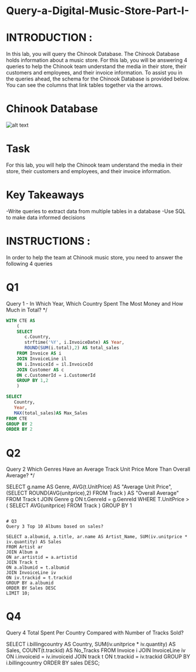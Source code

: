 # Query-a-Digital-Music-Store-Part-I-

# INTRODUCTION :
In this lab, you will query the Chinook Database. The Chinook Database holds information about a music store. For this lab, you will be answering 4 queries to help the Chinook team understand the media in their store, their customers and employees, and their invoice information. To assist you in the queries ahead, the schema for the Chinook Database is provided below. You can see the columns that link tables together via the arrows.
# Chinook Database
![alt text](https://github.com/mamineofficial/Query-a-Digital-Music-Store-Part-I-/blob/master/chinook%20DATBASE.png)

# Task
For this lab, you will help the Chinook team understand the media in their store, their customers and employees, and their invoice information.

# Key Takeaways
-Write queries to extract data from multiple tables in a database
-Use SQL to make data informed decisions
# INSTRUCTIONS :

In order to help the team at Chinook music store, you need to answer the following 4 queries

# Q1 
Query 1 - In Which Year, Which Country Spent The Most Money and How Much in Total? */
```sql
WITH CTE AS
	(
	SELECT 
	   c.Country, 
	   strftime('%Y', i.InvoiceDate) AS Year, 
	   ROUND(SUM(i.total),2) AS total_sales
	FROM Invoice AS i
	JOIN InvoiceLine il
	ON i.InvoiceId = il.InvoiceId
	JOIN Customer AS c
	ON c.CustomerId = i.CustomerId
	GROUP BY 1,2
	)

SELECT 
   Country, 
   Year,
   MAX(total_sales)AS Max_Sales
FROM CTE
GROUP BY 2
ORDER BY 2

```

# Q2 
Query 2 Which Genres Have an Average Track Unit Price More Than Overall Average? */

SELECT 
   g.name AS Genre,
   AVG(t.UnitPrice) AS "Average Unit Price", 
   (SELECT ROUND(AVG(unitprice),2) 
   FROM Track ) AS "Overall Average"
FROM Track t
JOIN Genre g
ON t.GenreId = g.GenreId
WHERE T.UnitPrice > 
		(
		SELECT AVG(unitprice)
		FROM Track
		)
GROUP BY 1

```

# Q3
Query 3 Top 10 Albums based on sales?

SELECT a.albumid, a.title, ar.name AS Artist_Name, SUM(iv.unitprice * iv.quantity) AS Sales
FROM Artist ar
JOIN Album a
ON ar.artistid = a.artistid
JOIN Track t
ON a.albumid = t.albumid
JOIN InvoiceLine iv
ON iv.trackid = t.trackid
GROUP BY a.albumid
ORDER BY Sales DESC
LIMIT 10;
```
# Q4 
Query 4 Total Spent Per Country Compared with Number of Tracks Sold?

SELECT i.billingcountry AS Country, SUM(iv.unitprice * iv.quantity) AS Sales, COUNT(t.trackid) AS No_Tracks
FROM Invoice i
JOIN InvoiceLine iv
ON i.invoiceid = iv.invoiceid
JOIN track t
ON t.trackid = iv.trackid
GROUP BY i.billingcountry
ORDER BY sales DESC;
```
